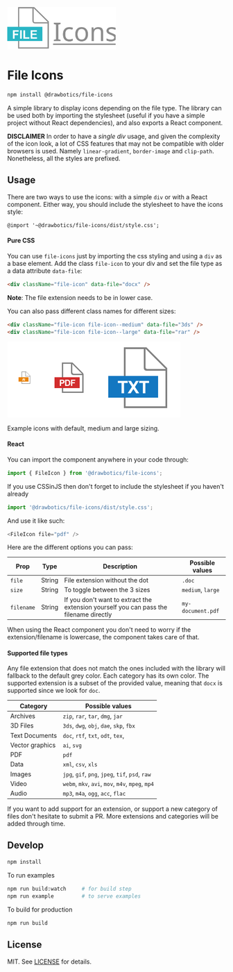 <img src="docs/logo.svg" width="250">

# File Icons
```bash
npm install @drawbotics/file-icons
```
A simple library to display icons depending on the file type. The library can be used both by importing the stylesheet (useful if you have a simple project without React dependencies), and also exports a React component.

**DISCLAIMER**
In order to have a _single div_ usage, and given the complexity of the icon look, a lot of CSS features that may not be compatible with older browsers is used. Namely `linear-gradient`, `border-image` and `clip-path`. Nonetheless, all the styles are prefixed.

## Usage
There are two ways to use the icons: with a simple `div` or with a React component. Either way, you should include the stylesheet to have the icons style:
```
@import '~@drawbotics/file-icons/dist/style.css';
```

#### Pure CSS
You can use `file-icons` just by importing the css styling and using a `div` as a base element. Add the class `file-icon` to your div and set the file type as a data attribute `data-file`:
```html
<div className="file-icon" data-file="docx" />
```
**Note**: The file extension needs to be in lower case.

You can also pass different class names for different sizes:
```html
<div className="file-icon file-icon--medium" data-file="3ds" />
<div className="file-icon file-icon--large" data-file="rar" />
```

<img src="docs/preview.png" width="400">

Example icons with default, medium and large sizing.

#### React
You can import the component anywhere in your code through:
```js
import { FileIcon } from '@drawbotics/file-icons';
```
If you use CSSinJS then don't forget to include the stylesheet if you haven't already
```js
import '@drawbotics/file-icons/dist/style.css';
```

And use it like such:
```js
<FileIcon file="pdf" />
```

Here are the different options you can pass:

Prop | Type | Description | Possible values
--- | --- | --- | ---
`file` | String | File extension without the dot | `.doc`
`size` | String | To toggle between the 3 sizes | `medium`, `large`
`filename` | String | If you don't want to extract the extension yourself you can pass the filename directly | `my-document.pdf`

When using the React component you don't need to worry if the extension/filename is lowercase, the component takes care of that.

#### Supported file types
Any file extension that does not match the ones included with the library will fallback to the default grey color. Each category has its own color. The supported extension is a subset of the provided value, meaning that `docx` is supported since we look for `doc`.

Category | Possible values
--- | ---
Archives | `zip`, `rar`, `tar`, `dmg`, `jar`
3D Files | `3ds`, `dwg`, `obj`, `dae`, `skp`, `fbx`
Text Documents | `doc`, `rtf`, `txt`, `odt`, `tex`,
Vector graphics | `ai`, `svg`
PDF | `pdf`
Data | `xml`, `csv`, `xls`
Images | `jpg`, `gif`, `png`, `jpeg`, `tif`, `psd`, `raw`
Video | `webm`, `mkv`, `avi`, `mov`, `m4v`, `mpeg`, `mp4`
Audio | `mp3`, `m4a`, `ogg`, `acc`, `flac`

If you want to add support for an extension, or support a new category of files don't hesitate to submit a PR. More extensions and categories will be added through time.

## Develop
```bash
npm install
```
To run examples
```bash
npm run build:watch     # for build step
npm run example         # to serve examples
```

To build for production
```bash
npm run build
```


## License
MIT. See [LICENSE](LICENSE) for details.
